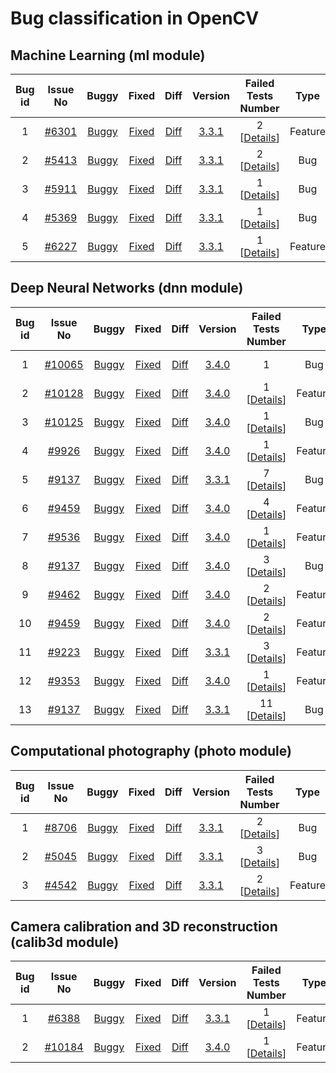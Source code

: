 # Bug classification in OpenCV

## Machine Learning (ml module)
  Bug id |Issue No | Buggy | Fixed | Diff | Version | Failed Tests <br> Number  | Type | Issue <br> Registered | Issue <br> Resolved | 
 :-------:|:-------:|:-----:|:-----:|:----:|:-------:|:------------------------:|:----:|:---------------------:|:-------------------:|
1 | [#6301](https://github.com/opencv/opencv/issues/6301) | [Buggy](https://github.com/tum-i22/CBugPP/blob/c15d2336f4a501e6d46dbb53b980e588b96a6149/Projects/opencv_ml/Bug%20id%201%20%5B%20Issue%20%236301%20%5D/svm.cpp) | [Fixed](https://github.com/tum-i22/CBugPP/blob/master/Projects/opencv_ml/Bug%20id%201%20%5B%20Issue%20%236301%20%5D/svm.cpp) | [Diff](https://github.com/tum-i22/CBugPP/commit/cb621d1ebd3f724b9a885858b46371902ccb33ca) | [3.3.1](https://github.com/opencv/opencv/tree/3.3.1) | 2 [[Details](https://raw.githubusercontent.com/tum-i22/CBugPP/master/Assets/opencv_ml/Bug_id_1_%5B%236301%5D_tear-down.png)] | Feature | Mar 19, 2016 | May 22, 2016 |
2 | [#5413](https://github.com/opencv/opencv/issues/5413) | [Buggy](https://github.com/tum-i22/CBugPP/blob/afacf80104b4c29e946003f94a8fd1b9c6232ab6/Projects/opencv_ml/Bug%20id%202%20%5B%20Issue%20%235413%20%5D/lr.cpp) | [Fixed](https://github.com/tum-i22/CBugPP/blob/master/Projects/opencv_ml/Bug%20id%202%20%5B%20Issue%20%235413%20%5D/lr.cpp) | [Diff](https://github.com/tum-i22/CBugPP/commit/949258143968a02b43b2e233d01f745c2e726659) | [3.3.1](https://github.com/opencv/opencv/tree/3.3.1) | 2 [[Details](https://raw.githubusercontent.com/tum-i22/CBugPP/master/Assets/opencv_ml/Bug_id_2_%5B%235413%5D_tear-down.png)] | Bug | Sep 28, 2015 | Dec 23, 2015 |
3 | [#5911](https://github.com/opencv/opencv/issues/5911) | [Buggy](https://github.com/tum-i22/CBugPP/blob/600e1a81dd8ea4f994accb7f5fd19fa7eafd4f46/Projects/opencv_ml/Bug%20id%203%20%5B%20Issue%20%235911%20%5D/nbayes.cpp) | [Fixed](https://github.com/tum-i22/CBugPP/blob/master/Projects/opencv_ml/Bug%20id%203%20%5B%20Issue%20%235911%20%5D/nbayes.cpp) | [Diff](https://github.com/tum-i22/CBugPP/commit/200ec3fc666f96b1f0b309fc78b351870112c6df) | [3.3.1](https://github.com/opencv/opencv/tree/3.3.1) | 1 [[Details](https://raw.githubusercontent.com/tum-i22/CBugPP/master/Assets/opencv_ml/Bug_id_3_%5B%235911%5D_tear-down.png)] | Bug | Jan 2, 2016 | Jan 6, 2016 |
4 | [#5369](https://github.com/opencv/opencv/issues/5369) | [Buggy](https://github.com/tum-i22/CBugPP/blob/a91ef25eb1aebb997e2bcf19d90bd45cd9e688a8/Projects/opencv_ml/Bug%20id%204%20%5B%20Issue%20%235369%20%5D/svm.cpp) | [Fixed](https://github.com/tum-i22/CBugPP/blob/master/Projects/opencv_ml/Bug%20id%204%20%5B%20Issue%20%235369%20%5D/svm.cpp) | [Diff](https://github.com/tum-i22/CBugPP/commit/ebc0058589f5f8fa754b648ff159daf9cd32a596) | [3.3.1](https://github.com/opencv/opencv/tree/3.3.1) | 1 [[Details](https://raw.githubusercontent.com/tum-i22/CBugPP/master/Assets/opencv_ml/Bug_id_4_%5B%235369%5D_tear-down.png)] | Bug | Sep 19, 2015 | Dec 9, 2015 |
5 | [#6227](https://github.com/opencv/opencv/issues/6227) | [Buggy](https://github.com/tum-i22/CBugPP/tree/988ebe66d831d230a131a0b8d288813a2dcc3134/Projects/opencv_ml/Bug%20id%205%20%5B%20Issue%20%236227%20%5D) | [Fixed](https://github.com/tum-i22/CBugPP/tree/master/Projects/opencv_ml/Bug%20id%205%20%5B%20Issue%20%236227%20%5D) | [Diff](https://github.com/tum-i22/CBugPP/commit/f6384457554d2a58cbdea1c287b35706c3ecc550) | [3.3.1](https://github.com/opencv/opencv/tree/3.3.1) | 1 [[Details](https://raw.githubusercontent.com/tum-i22/CBugPP/master/Assets/opencv_ml/Bug_id_5_%5B%236227%5D_tear-down.png)] | Feature | Mar 9, 2016 | Mar 2, 2017 |


## Deep Neural Networks (dnn module)
  Bug id |Issue No | Buggy | Fixed | Diff | Version | Failed Tests <br> Number  | Type | Issue <br> Registered | Issue <br> Resolved | 
 :-------:|:-------:|:-----:|:-----:|:----:|:-------:|:------------------------:|:----:|:---------------------:|:-------------------:|
1 | [#10065](https://github.com/opencv/opencv/issues/10065) | [Buggy](https://github.com/tum-i22/CBugPP/blob/ef90d77fb5278c584a5397219fc9a9b338ad0809/Projects/opencv_dnn/Bug%20id%201%20%5B%20Issue%20%2310065%20%5D/tf_importer.cpp) | [Fixed](https://github.com/tum-i22/CBugPP/blob/master/Projects/opencv_dnn/Bug%20id%201%20%5B%20Issue%20%2310065%20%5D/tf_importer.cpp) | [Diff](https://github.com/tum-i22/CBugPP/commit/fd0fd112b602bce715def80fc492df0c3231e11d#diff-d9712208ab700676957dc2e95f6b3d79) | [3.4.0](https://github.com/opencv/opencv/tree/3.4.0) | 1 | Bug | Nov 10, 2017 | Dec 22, 2017 |
2 | [#10128](https://github.com/opencv/opencv/issues/10128) | [Buggy](https://github.com/tum-i22/CBugPP/blob/4e7dac27f39ed52cb9743c9946067715b59ac7ee/Projects/opencv_dnn/Bug%20id%202%20%5B%20Issue%20%2310128%20%5D/torch_importer.cpp) | [Fixed](https://github.com/tum-i22/CBugPP/blob/df4bffef753c972559c4a06b39d4553f252e3e9e/Projects/opencv_dnn/Bug%20id%202%20%5B%20Issue%20%2310128%20%5D/torch_importer.cpp) | [Diff](https://github.com/tum-i22/CBugPP/commit/df4bffef753c972559c4a06b39d4553f252e3e9e#diff-568c0773293f1bcebbe33923827de274) | [3.4.0](https://github.com/opencv/opencv/tree/3.4.0) | 1 [[Details](https://raw.githubusercontent.com/tum-i22/CBugPP/master/Assets/opencv_dnn/Bug_id_2_%5B%2310128%5D_tear-down.PNG)] | Feature  | Nov 21, 2017 | Dec 5, 2017 |
3 | [#10125](https://github.com/opencv/opencv/issues/10125) | [Buggy](https://github.com/tum-i22/CBugPP/blob/4661e3681ab846e6c42b507f67dd585ec9f7d2a9/Projects/opencv_dnn/Bug%20id%203%20%5B%20Issue%20%2310125%20%5D/dnn.cpp) | [Fixed](https://github.com/tum-i22/CBugPP/blob/c4ac49f00871e4d5dbd0dd912e16fe34ce55df52/Projects/opencv_dnn/Bug%20id%203%20%5B%20Issue%20%2310125%20%5D/dnn.cpp) | [Diff](https://github.com/tum-i22/CBugPP/commit/c4ac49f00871e4d5dbd0dd912e16fe34ce55df52#diff-d102c07adf23d9d0e064f8d861d09c90) | [3.4.0](https://github.com/opencv/opencv/tree/3.4.0) | 1 [[Details](https://raw.githubusercontent.com/tum-i22/CBugPP/master/Assets/opencv_dnn/Bug_id_3_%5B%2310125%5D_tear-down.png)] | Bug | Nov 21, 2017 | Nov 22, 2017 |
4 | [#9926](https://github.com/opencv/opencv/issues/9926) | [Buggy](https://github.com/tum-i22/CBugPP/blob/0a61f226e627af16361317145b4e56ad6fc79996/Projects/opencv_dnn/Bug%20id%204%20%5B%20Issue%20%239926%20%5D/dnn.cpp) | [Fixed](https://github.com/tum-i22/CBugPP/blob/a7b3b0572df392dbd1379b7979ab7b1267686255/Projects/opencv_dnn/Bug%20id%204%20%5B%20Issue%20%239926%20%5D/dnn.cpp) | [Diff](https://github.com/tum-i22/CBugPP/commit/a7b3b0572df392dbd1379b7979ab7b1267686255#diff-0f8d8571cb894d18f317a428851af94f) | [3.4.0](https://github.com/opencv/opencv/tree/3.4.0) | 1 [[Details](https://raw.githubusercontent.com/tum-i22/CBugPP/master/Assets/opencv_dnn/Bug_id_4_%5B%239926%5D_tear-down.png)] | Feature | Oct 24, 2017 | Oct 27, 2017 |
5 | [#9137](https://github.com/opencv/opencv/issues/9137) | [Buggy](https://github.com/tum-i22/CBugPP/blob/e45761d770bfb753dd8e84e2f0bab13d5e1a79f6/Projects/opencv_dnn/Bug%20id%205%20%5B%20Issue%20%239137%20%5D/convolution_layer.cpp) | [Fixed](https://github.com/tum-i22/CBugPP/blob/master/Projects/opencv_dnn/Bug%20id%205%20%5B%20Issue%20%239137%20%5D/convolution_layer.cpp) | [Diff](https://github.com/tum-i22/CBugPP/commit/863e866f80117cebc5ec390d13999fbbaa287d75) | [3.3.1](https://github.com/opencv/opencv/tree/3.3.1) | 7 [[Details](https://raw.githubusercontent.com/tum-i22/CBugPP/master/Assets/opencv_dnn/Bug_id_5_%5B%239137%5D_tear-down.png)] | Bug |  Jul 11, 2017 | Sep 5, 2017 |
6 | [#9459](https://github.com/opencv/opencv/issues/9459) | [Buggy](https://github.com/tum-i22/CBugPP/blob/95f72f4fd8f1257ce109c6517b9ebcd969aa56b9/Projects/opencv_dnn/Bug%20id%206%20%5B%20Issue%20%239459%20%5D/recurrent_layers.cpp) | [Fixed](https://github.com/tum-i22/CBugPP/blob/master/Projects/opencv_dnn/Bug%20id%206%20%5B%20Issue%20%239459%20%5D/recurrent_layers.cpp) | [Diff](https://github.com/tum-i22/CBugPP/commit/b67fcc0dd5eeb04307af5d1ac3b9fb59ef1dc232) | [3.4.0](https://github.com/opencv/opencv/tree/3.4.0) | 4 [[Details](https://raw.githubusercontent.com/tum-i22/CBugPP/master/Assets/opencv_dnn/Bug_id_6_%5B%239459%5D_tear-down.png)] | Feature | Aug 24, 2017 | Sep 28, 2017 |
7 | [#9536](https://github.com/opencv/opencv/issues/9536) | [Buggy](https://github.com/tum-i22/CBugPP/blob/99ea06367aeb27367f653bfc5e2334955ab846e8/Projects/opencv_dnn/Bug%20id%207%20%5B%20Issue%20%239536%20%5D/tf_importer.cpp) | [Fixed](https://github.com/tum-i22/CBugPP/blob/8216e8698ef289a7343df07d9c78f342a303aa84/Projects/opencv_dnn/Bug%20id%207%20%5B%20Issue%20%239536%20%5D/tf_importer.cpp) | [Diff](https://github.com/tum-i22/CBugPP/commit/8216e8698ef289a7343df07d9c78f342a303aa84) | [3.4.0](https://github.com/opencv/opencv/tree/3.4.0) | 1 [[Details](https://raw.githubusercontent.com/tum-i22/CBugPP/master/Assets/opencv_dnn/Bug_id_7_%5B%239536%5D_tear-down.png)] | Feature | Sep 1, 2017 | Sep 21, 2017 |
8 | [#9137](https://github.com/opencv/opencv/issues/9137) | [Buggy](https://github.com/tum-i22/CBugPP/blob/310096899bd5a98078c284e4e5866377ae0c4786/Projects/opencv_dnn/Bug%20id%208%20%5B%20Issue%20%239137%20%5D/padding_layer.cpp) | [Fixed](https://github.com/tum-i22/CBugPP/blob/master/Projects/opencv_dnn/Bug%20id%208%20%5B%20Issue%20%239137%20%5D/padding_layer.cpp) | [Diff](https://github.com/tum-i22/CBugPP/commit/6454a3021b8e1b4cf62f97a9393852530a6a264e) | [3.4.0](https://github.com/opencv/opencv/tree/3.4.0) | 3 [[Details](https://raw.githubusercontent.com/tum-i22/CBugPP/master/Assets/opencv_dnn/Bug_id_8_%5B%239137%5D_tear-down.png)] | Bug |  Jul 11, 2017 | Sep 5, 2017
9 | [#9462](https://github.com/opencv/opencv/issues/9462) | [Buggy](https://github.com/tum-i22/CBugPP/tree/8c00b9214cb8cf1e4e3de88ee5b29e4f85129f01/Projects/opencv_dnn/Bug%20id%209%20%5B%20Issue%20%239462%20%5D) | [Fixed](https://github.com/tum-i22/CBugPP/tree/master/Projects/opencv_dnn/Bug%20id%209%20%5B%20Issue%20%239462%20%5D) | [Diff](https://github.com/tum-i22/CBugPP/commit/4fcdc0ddaa064493fbec378dd3d213b8ba27a1e0) | [3.4.0](https://github.com/opencv/opencv/tree/3.4.0) | 2 [[Details](https://raw.githubusercontent.com/tum-i22/CBugPP/master/Assets/opencv_dnn/Bug_id_9_%5B%239462%5D_tear-down.png)] | Feature | Aug 25, 2017 | Sep 18, 2017 |
10 | [#9459](https://github.com/opencv/opencv/issues/9459) | [Buggy](https://github.com/tum-i22/CBugPP/blob/fe4a3a3a4486485762bcc33d989df8d33360f47f/Projects/opencv_dnn/Bug%20id%2010%20%5B%20Issue%20%239459%20%5D/tf_importer.cpp) | [Fixed](https://github.com/tum-i22/CBugPP/blob/master/Projects/opencv_dnn/Bug%20id%2010%20%5B%20Issue%20%239459%20%5D/tf_importer.cpp) | [Diff](https://github.com/tum-i22/CBugPP/commit/f576529a2e3d0c97dae1a4ede754a4628a9953be) | [3.4.0](https://github.com/opencv/opencv/tree/3.4.0) | 2 [[Details](https://raw.githubusercontent.com/tum-i22/CBugPP/master/Assets/opencv_dnn/Bug_id_10_%5B%239459%5D_tear-down.png)] | Feature | Aug 24, 2017 | Sep 28, 2017 |
11 | [#9223](https://github.com/opencv/opencv/issues/9223) | [Buggy](https://github.com/tum-i22/CBugPP/tree/15247eeb28e093248dcc4e591071c3dcadf45e8e/Projects/opencv_dnn/Bug%20id%2011%20%5B%20Issue%20%239223%20%5D) | [Fixed](https://github.com/tum-i22/CBugPP/tree/master/Projects/opencv_dnn/Bug%20id%2011%20%5B%20Issue%20%239223%20%5D) | [Diff](https://github.com/tum-i22/CBugPP/commit/48311edddb32b3b71f72c7db7ce20ea8893d50e6) | [3.3.1](https://github.com/opencv/opencv/tree/3.3.1) | 3 [[Details](https://raw.githubusercontent.com/tum-i22/CBugPP/master/Assets/opencv_dnn/Bug_id_11_%5B%239223%5D_tear-down.png)] | Feature | Jul 24, 2017 | Aug 2, 2017 |
12 | [#9353](https://github.com/opencv/opencv/issues/9353) | [Buggy](https://github.com/tum-i22/CBugPP/blob/924598378d192a09b441dfe00e9b4aa78cc97cd2/Projects/opencv_dnn/Bug%20id%2012%20%5B%20Issue%20%239353%20%5D/tf_importer.cpp) | [Fixed](https://github.com/tum-i22/CBugPP/blob/master/Projects/opencv_dnn/Bug%20id%2012%20%5B%20Issue%20%239353%20%5D/tf_importer.cpp) | [Diff](https://github.com/tum-i22/CBugPP/commit/51bd261bc28a3bebc4b2aa25bb4a5e4564a87e02) | [3.4.0](https://github.com/opencv/opencv/tree/3.4.0) | 1 [[Details](https://raw.githubusercontent.com/tum-i22/CBugPP/master/Assets/opencv_dnn/Bug_id_12_%5B%239353%5D_tear-down.png)] | Feature | Aug 12, 2017 | Oct 6, 2017 |
13 | [#9137](https://github.com/opencv/opencv/issues/9137) | [Buggy](https://github.com/tum-i22/CBugPP/blob/b4155adffe321a652f40cbac9de2d6642dbacaec/Projects/opencv_dnn/Bug%20id%2013%20%5B%20Issue%20%239137%20%5D/tf_importer.cpp) | [Fixed](https://github.com/tum-i22/CBugPP/blob/master/Projects/opencv_dnn/Bug%20id%2013%20%5B%20Issue%20%239137%20%5D/tf_importer.cpp) | [Diff](https://github.com/tum-i22/CBugPP/commit/4dabceeab99e8197f0db20b3ca8ece72844a7c03) | [3.3.1](https://github.com/opencv/opencv/tree/3.3.1) | 11 [[Details](https://raw.githubusercontent.com/tum-i22/CBugPP/master/Assets/opencv_dnn/Bug_id_13_%5B%239137%5D_tear-down.png)] | Bug |  Jul 11, 2017 | Sep 5, 2017 |


## Computational photography (photo module)
  Bug id |Issue No | Buggy | Fixed | Diff | Version | Failed Tests <br> Number  | Type | Issue <br> Registered | Issue <br> Resolved | 
 :-------:|:-------:|:-----:|:-----:|:----:|:-------:|:------------------------:|:----:|:---------------------:|:-------------------:|
 1 | [#8706](https://github.com/opencv/opencv/issues/8706) | [Buggy](https://github.com/tum-i22/CBugPP/blob/cc5570a8403ce9bda2101bc29f9cc36c917f90d6/Projects/opencv_photo/Bug%20id%201%20%5B%20Issue%20%238706%20%5D/hdr_common.cpp) | [Fixed](https://github.com/tum-i22/CBugPP/blob/master/Projects/opencv_photo/Bug%20id%201%20%5B%20Issue%20%238706%20%5D/hdr_common.cpp) | [Diff](https://github.com/tum-i22/CBugPP/commit/4fa31387912fe0c54a159a04ddb26b5c42eb22ff) | [3.3.1](https://github.com/opencv/opencv/tree/3.3.1) | 2 [[Details]()] | Bug |  May 9, 2017 | May 24, 2017 |
  2 | [#5045](https://github.com/opencv/opencv/issues/5045) | [Buggy](https://github.com/tum-i22/CBugPP/blob/6667f17ca43c8ce9dc3f2f8d571caf6f048395b5/Projects/opencv_photo/Bug%20id%202%20%5B%20Issue%20%235045%20%5D/seamless_cloning.cpp) | [Fixed](https://github.com/tum-i22/CBugPP/blob/master/Projects/opencv_photo/Bug%20id%202%20%5B%20Issue%20%235045%20%5D/seamless_cloning.cpp) | [Diff](https://github.com/tum-i22/CBugPP/commit/4260449fe6b257f21cef9db73d1cb5b910ac7196) | [3.3.1](https://github.com/opencv/opencv/tree/3.3.1) | 3 [[Details]()] | Bug |  Jul 27, 2015 | Sep 19, 2017 |
  3 | [#4542](https://github.com/opencv/opencv/issues/4542) | [Buggy](https://github.com/tum-i22/CBugPP/blob/d03ac805ee79778aa4f3a06478abe55cd9ba4161/Projects/opencv_photo/Bug%20id%203%20%5B%20Issue%20%234542%20%5D/inpaint.cpp) | [Fixed](https://github.com/tum-i22/CBugPP/blob/master/Projects/opencv_photo/Bug%20id%203%20%5B%20Issue%20%234542%20%5D/inpaint.cpp) | [Diff](https://github.com/tum-i22/CBugPP/commit/1d2ceb63ec928f9dd7cd9a98365ddab6e5302ded) | [3.3.1](https://github.com/opencv/opencv/tree/3.3.1) | 2 [[Details]()] | Feature |  Jul 27, 2015 | May 24, 2017 |


## Camera calibration and 3D reconstruction (calib3d module)
  Bug id |Issue No | Buggy | Fixed | Diff | Version | Failed Tests <br> Number  | Type | Issue <br> Registered | Issue <br> Resolved | 
 :-------:|:-------:|:-----:|:-----:|:----:|:-------:|:------------------------:|:----:|:---------------------:|:-------------------:|
 1 | [#6388](https://github.com/opencv/opencv/issues/6388) | [Buggy](https://github.com/tum-i22/CBugPP/blob/5739610eb291f0a706500351d6484d56b6936baa/Projects/opencv_calib3d/Bug%20id%201%20%5B%20Issue%20%236388%20%5D/fisheye.cpp) | [Fixed](https://github.com/tum-i22/CBugPP/blob/master/Projects/opencv_calib3d/Bug%20id%201%20%5B%20Issue%20%236388%20%5D/fisheye.cpp) | [Diff](https://github.com/tum-i22/CBugPP/commit/2e5e20abf62286361abf458f1226d5b06ad91baa) | [3.3.1](https://github.com/opencv/opencv/tree/3.3.1) | 1 [[Details]()] | Feature |  Apr 12, 2016 | Aug 2, 2016 |
 2 | [#10184](https://github.com/opencv/opencv/issues/10184) | [Buggy](https://github.com/tum-i22/CBugPP/blob/00c1984121ffe20c726246e987258f201a0e2810/Projects/opencv_calib3d/Bug%20id%202%20%5B%20Issue%20%2310184%20%5D/solvepnp.cpp) | [Fixed](https://github.com/tum-i22/CBugPP/blob/master/Projects/opencv_calib3d/Bug%20id%202%20%5B%20Issue%20%2310184%20%5D/solvepnp.cpp) | [Diff](https://github.com/tum-i22/CBugPP/commit/5252d3dec96f5653d46fb076c3ee4d7da2781488) | [3.4.0](https://github.com/opencv/opencv/tree/3.4.0) | 1 [[Details](https://raw.githubusercontent.com/tum-i22/CBugPP/master/Assets/opencv_calib3d/Bug_id_2_%5B%2310184%5D_tear-down.png)] | Feature |  Nov 29, 2017 | Nov 29, 2017 |

